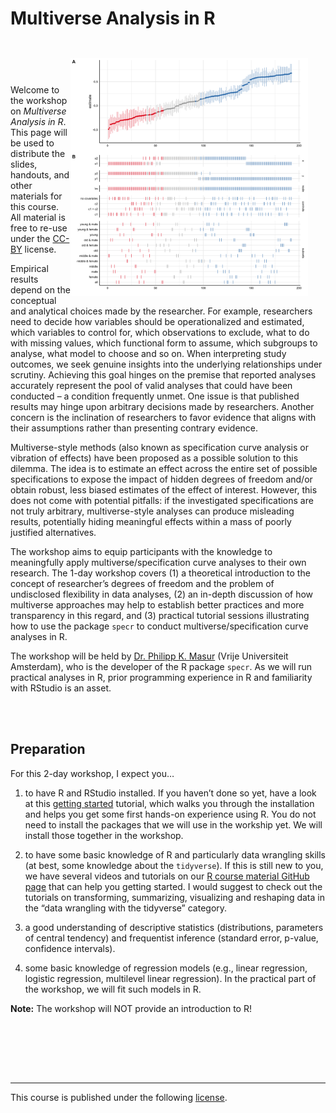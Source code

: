 Multiverse Analysis in R
================

<div style="padding: 2em;">

<img src="https://github.com/masurp/specr/raw/master/man/figures/README-unnamed-chunk-2-1.png" width = 380 align="right" />

</div>

Welcome to the workshop on *Multiverse Analysis in R*. This page will be
used to distribute the slides, handouts, and other materials for this
course. All material is free to re-use under the
[CC-BY](https://github.com/masurp/workshop_bayes/blob/main/LICENSE.md)
license.

Empirical results depend on the conceptual and analytical choices made
by the researcher. For example, researchers need to decide how variables
should be operationalized and estimated, which variables to control for,
which observations to exclude, what to do with missing values, which
functional form to assume, which subgroups to analyse, what model to
choose and so on. When interpreting study outcomes, we seek genuine
insights into the underlying relationships under scrutiny. Achieving
this goal hinges on the premise that reported analyses accurately
represent the pool of valid analyses that could have been conducted – a
condition frequently unmet. One issue is that published results may
hinge upon arbitrary decisions made by researchers. Another concern is
the inclination of researchers to favor evidence that aligns with their
assumptions rather than presenting contrary evidence.

Multiverse-style methods (also known as specification curve analysis or
vibration of effects) have been proposed as a possible solution to this
dilemma. The idea is to estimate an effect across the entire set of
possible specifications to expose the impact of hidden degrees of
freedom and/or obtain robust, less biased estimates of the effect of
interest. However, this does not come with potential pitfalls: if the
investigated specifications are not truly arbitrary, multiverse-style
analyses can produce misleading results, potentially hiding meaningful
effects within a mass of poorly justified alternatives.

The workshop aims to equip participants with the knowledge to
meaningfully apply multiverse/specification curve analyses to their own
research. The 1-day workshop covers (1) a theoretical introduction to
the concept of researcher’s degrees of freedom and the problem of
undisclosed flexibility in data analyses, (2) an in-depth discussion of
how multiverse approaches may help to establish better practices and
more transparency in this regard, and (3) practical tutorial sessions
illustrating how to use the package `specr` to conduct
multiverse/specification curve analyses in R.

The workshop will be held by [Dr. Philipp K.
Masur](https://www.philippmasur.de) (Vrije Universiteit Amsterdam), who
is the developer of the R package `specr`. As we will run practical
analyses in R, prior programming experience in R and familiarity with
RStudio is an asset.

<br><br>

## Preparation

For this 2-day workshop, I expect you…

1.  to have R and RStudio installed. If you haven’t done so yet, have a
    look at this [getting
    started](https://github.com/ccs-amsterdam/r-course-material/blob/master/tutorials/R_basics_1_getting_started.md)
    tutorial, which walks you through the installation and helps you get
    some first hands-on experience using R. You do not need to install
    the packages that we will use in the workship yet. We will install
    those together in the workshop.

2.  to have some basic knowledge of R and particularly data wrangling
    skills (at best, some knowledge about the `tidyverse`). If this is
    still new to you, we have several videos and tutorials on our [R
    course material GitHub
    page](https://github.com/ccs-amsterdam/r-course-material) that can
    help you getting started. I would suggest to check out the tutorials
    on transforming, summarizing, visualizing and reshaping data in the
    “data wrangling with the tidyverse” category.

3.  a good understanding of descriptive statistics (distributions,
    parameters of central tendency) and frequentist inference (standard
    error, p-value, confidence intervals).

4.  some basic knowledge of regression models (e.g., linear regression,
    logistic regression, multilevel linear regression). In the practical
    part of the workshop, we will fit such models in R.

**Note:** The workshop will NOT provide an introduction to R!

<br><br>

<br><br>
<hr>

This course is published under the following
[license](https://github.com/masurp/workshop_specr/blob/main/LICENSE).
